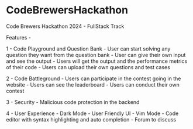 # CodeBrewersHackathon
Code Brewers Hackathon 2024 - FullStack Track

Features - 

1 - Code Playground and Question Bank
    - User can start solving any question they want from the question bank
    - User can give their own input and see the output
    - Users will get the output and the performance metrics of their code
    - Users can upload their own questions and test cases

2 - Code Battleground
    - Users can participate in the contest going in the website
    - Users can see the leaderboard
    - Users can conduct their own contest

3 - Security 
    - Malicious code protection in the backend

4 - User Experience
    - Dark Mode
    - User Friendly UI
    - Vim Mode
    - Code editor with syntax highlighting and auto completion
    - Forum to discuss